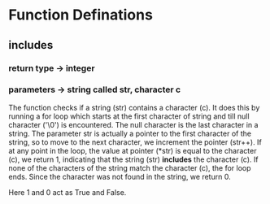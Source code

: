 # Function Definations 

## includes
### return type -> integer
### parameters -> string called str, character c

The function checks if a string (str) contains a character (c). It does this by running a for loop which starts at the first character of string and till null character ('\0') is encountered. The null character is the last character in a string. The parameter str is actually a pointer to the first character of the string, so to move to the next character, we increment the pointer (str++). If at any point in the loop, the value at pointer (\*str) is equal to the character (c), we return 1, indicating that the string (str) **includes** the character (c). If none of the characters of the string match the character (c), the for loop ends. Since the character was not found in the string, we return 0. 

Here 1 and 0 act as True and False.